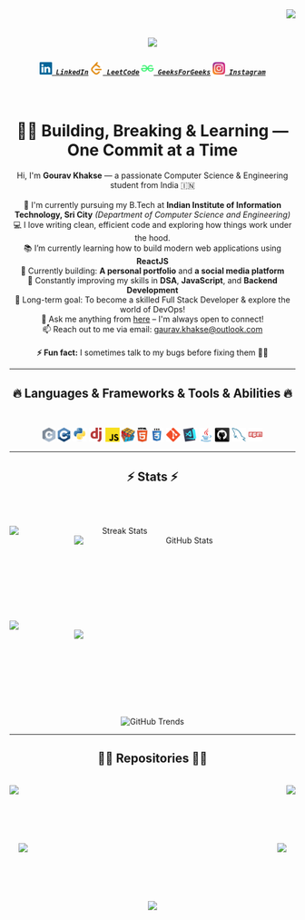 <img align="right" src="https://visitor-badge.laobi.icu/badge?page_id=VoyagerX21.VoyagerX21">

<h1 align="center">
  <a href="https://git.io/typing-svg">
    <img src="https://readme-typing-svg.herokuapp.com?lines=Hello%2C%20Curious%20Minds!%20%F0%9F%91%8B;This%20is%20Gourav%20Khakse....;Nice%20to%20meet%20you!&center=true&size=30" />
  </a>
</h1>

<h5 align="center">
  <code><a href="https://www.linkedin.com/in/gourav-khakse-586337216/" title="LinkedIn Profile"><img width="22" src="images/linkedin.svg"> LinkedIn</a></code>
  <code><a href="https://leetcode.com/u/khakse_0003/" title="Leetcode Profile"><img width="22" src="images/leetcode.svg"> LeetCode</a></code>
  <code><a href="https://www.geeksforgeeks.org/user/voyager21/" title="GeeksForGeeks Profile"><img width="22" src="images/gfg.svg"> GeeksForGeeks</a></code>
  <code><a href="https://www.instagram.com/_gaurav.khakse_/" title="Instagram Profile"><img width="22" src="images/instagram.svg"> Instagram</a></code>
</h5>
<br>
<h1 align="center">👨‍💻 Building, Breaking & Learning — One Commit at a Time</h1>

<p align="center">
  Hi, I'm <strong>Gourav Khakse</strong> — a passionate Computer Science & Engineering student from India 🇮🇳
  <br><br>
  🔬 I'm currently pursuing my B.Tech at <strong>Indian Institute of Information Technology, Sri City</strong>  
  <em>(Department of Computer Science and Engineering)</em>
  <br>
  💻 I love writing clean, efficient code and exploring how things work under the hood.
  <br>
  📚 I’m currently learning how to build modern web applications using <strong>ReactJS</strong>
  <br>
  🚧 Currently building: <strong>A personal portfolio</strong> and <strong>a social media platform</strong>
  <br>
  🌱 Constantly improving my skills in <strong>DSA</strong>, <strong>JavaScript</strong>, and <strong>Backend Development</strong>
  <br>
  🧠 Long-term goal: To become a skilled Full Stack Developer & explore the world of DevOps!
  <br>
  💬 Ask me anything from <a href="https://github.com/VoyagerX21/VoyagerX21/issues" title="Issues">here</a> – I'm always open to connect!
  <br>
  📫 Reach out to me via email: <a href="mailto:gaurav.khakse@outlook.com">gaurav.khakse@outlook.com</a>
  <br><br>
  <strong>⚡ Fun fact:</strong> I sometimes talk to my bugs before fixing them 🐞😂
</p>

<hr>
<h2 align="center">🔥 Languages & Frameworks & Tools & Abilities 🔥</h2>
<br>
<p align="center">
  <code><img title="C" height="25" src="images/c.svg"></code>
  <code><img title="C++" height="25" src="images/cpp.svg"></code>
  <code><img title="Python" height="25" src="images/python-original.svg"></code>
  <code><img title="Django" height="25" src="images/django.svg"></code>
  <code><img title="Javascript" height="25" src="images/javascript.svg"></code>
  <code><img title="Problem Solving" height="25" src="images/problemSolving.png"></code>
  <code><img title="HTML5" height="25" src="images/html5.svg"></code>
  <code><img title="CSS" height="25" src="images/css.svg"></code>
  <code><img title="Git" height="25" src="images/git-original.svg"></code>
  <code><img title="Visual Studio Code" height="25" src="images/vscode.png"></code>
  <code><img title="Java" height="25" src="images/java-original.svg"></code>
  <code><img title="GitHub" height="25" src="images/github.svg"></code>
  <code><img title="MySQL" height="25" src="images/mysql.svg"></code>
  <code><img title="npm" height="25" src="images/npm.svg"></code>
</p>
<hr>

<h2 align="center">⚡ Stats ⚡</h2>
<br>
<br>
<p align=center>
  <div align=center>
    <a href="https://github.com/denvercoder1/github-readme-streak-stats" title="Go to Source" target="_blank">
      <img align="left" width=390 src="https://streak-stats.demolab.com/?user=VoyagerX21&theme=react&border=61dafb&hide_border=true" alt="Streak Stats" />
    </a>
    <a href="https://github.com/anuraghazra/github-readme-stats" title="Go to Source" target="_blank">
      <img align="right" width=390 src="https://github-readme-stats.vercel.app/api?username=VoyagerX21&show_icons=true&theme=react&border_color=61dafb&hide_border=true" alt="GitHub Stats" />
    </a>
  </div>

  <br><br><br><br><br><br><br><br><br>

  <div align=center>
    <a href="https://github.com/anuraghazra/github-readme-stats">
      <img align="left" width=390 src="https://github-readme-stats.vercel.app/api/top-langs/?username=VoyagerX21&hide=c%23,powershell,Mathematica,Ruby,Objective-C,Objective-C%2b%2b,Cuda&title_color=61dafb&text_color=ffffff&icon_color=61dafb&bg_color=20232a&langs_count=8&layout=compact&border_color=61dafb&hide_border=true&size_weight=0.5&count_weight=0.5" />
    </a>
    <a>
      <img align="right" width=390 src="https://github-readme-activity-graph.vercel.app/graph?username=VoyagerX21&theme=react-dark&bg_color=20232a&hide_border=true" />
    </a>
  </div>
  <br><br><br><br><br><br><br><br><br>

  <div align="center">
    <img width=390 src="https://api.githubtrends.io/user/svg/VoyagerX21/repos?time_range=one_year&include_private=True&theme=dark" 
         alt="GitHub Trends" />
  </div>
</p>

<hr>

<h2 align="center">👨‍💻 Repositories 👨‍💻</h2>
<br>
<div width="100%" align="center">
  <a align="left" href="https://github.com/VoyagerX21/Feeds" title="Feeds"><img align="left" height="115" src="https://github-readme-stats.vercel.app/api/pin/?username=VoyagerX21&repo=Puzzle&theme=react&border_color=61dafb&border_radius=10"></a><a align="right" href="https://github.com/VoyagerX21/Puzzle" title="Data Structures"><img align="right" height="115" src="https://github-readme-stats.vercel.app/api/pin/?username=VoyagerX21&repo=DSA&theme=react&border_color=61dafb&border_radius=10"></a>
</div>
<br/><br/><br/><br/><br/><br/>
<div width="100%" align="center">
  <a align="left" href="https://github.com/VoyagerX21/Bubble-game" title="Turkce-Heceleme-CPP"><img align="left" height="115" src="https://github-readme-stats.vercel.app/api/pin/?username=VoyagerX21&repo=Bubble-game&theme=react&border_color=61dafb&border_radius=10"></a>
  <a align="right" href="https://github.com/VoyagerX21/Bing-Puzzle" title="Copy&Move Forgery Detection With DCT"><img align="right" height="115" src="https://github-readme-stats.vercel.app/api/pin/?username=VoyagerX21&repo=Bing-Puzzle&theme=react&border_color=61dafb&border_radius=10"></a>
</div>
<br/><br/><br/><br/><br/><br/>
<div width="100%" align="center">
  <a href="https://github.com/VoyagerX21/Tic_Tac_Toe" title="Needleman Wunsch Algorithm With OpenMP"><img height="115" src="https://github-readme-stats.vercel.app/api/pin/?username=VoyagerX21&repo=Tic_Tac_Toe&theme=react&border_color=61dafb&border_radius=10"></a>
  <!-- <a align="right" href="https://github.com/VoyagerX21/javascript-minesweeper" title="Minesweeper"><img align="right" height="115" src="https://github-readme-stats.vercel.app/api/pin/?username=VoyagerX21&repo=javascript-minesweeper&theme=react&border_color=61dafb&border_radius=10"></a> -->
</div>
<br/><br/><br/><br/><br/><br/>

<!-- <h4 align="center">
  <a href="https://github.com/VoyagerX21?tab=repositories" title="Show Repositories">🔎 Show More 🔍</a>
</h4> -->
